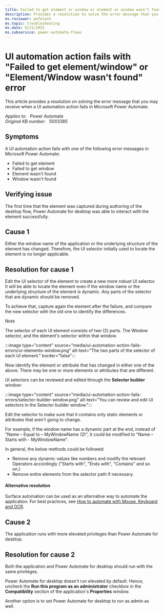 ```yaml
---
title: Failed to get element or window or element or window wasn't found error
description: Provides a resolution to solve the error message that you receive when a UI automation action fails in Power Automate.
ms.reviewer: pefelesk
ms.topic: troubleshooting
ms.date: 9/21/2022
ms.subservice: power-automate-flows
---
```

# UI automation action fails with "Failed to get element/window" or "Element/Window wasn't found" error

This article provides a resolution on solving the error message that you may receive when a UI automation action fails in Microsoft Power Automate.

_Applies to:_ &nbsp; Power Automate  
_Original KB number:_ &nbsp; 5003385

## Symptoms

A UI automation action fails with one of the following error messages in Microsoft Power Automate:

- Failed to get element
- Failed to get window
- Element wasn't found
- Window wasn't found

## Verifying issue

The first time that the element was captured during authoring of the desktop flow, Power Automate for desktop was able to interact with the element successfully.

## Cause 1

Either the window name of the application or the underlying structure of the element has changed. Therefore, the UI selector initially used to locate the element is no longer applicable.

## Resolution for cause 1

Edit the UI selector of the element to create a new more robust UI selector. It will be able to locate the element even if the window name or the underlying structure of the element is dynamic. Any parts of the selector that are dynamic should be removed.

To achieve that, capture again the element after the failure, and compare the new selector with the old one to identify the differences.

> [!NOTE]
> The selector of each UI element consists of two (2) parts. The Window selector, and the element's selector within that window.
>
> :::image type="content" source="media/ui-automation-action-fails-errors/ui-elements-window.png" alt-text="The two parts of the selector of each UI element." border="false":::

Now identify the element or attribute that has changed in either one of the above. There may be one or more elements or attributes that are different.

UI selectors can be reviewed and edited through the **Selector builder** window:

:::image type="content" source="media/ui-automation-action-fails-errors/selector-builder-window.png" alt-text="You can review and edit UI selectors in the Selector builder window.":::

Edit the selector to make sure that it contains only static elements or attributes that aren't going to change.

For example, if the window name has a dynamic part at the end, instead of "Name – Equal to – MyWindowName (2)", it could be modified to "Name – Starts with - MyWindowName".

In general, the below methods could be followed:

- Remove any dynamic values like numbers and modify the relevant Operators accordingly ("Starts with", "Ends with", "Contains" and so on.)
- Remove entire elements from the selector path if necessary.

#### Alternative resolution

Surface automation can be used as an alternative way to automate the application. For best practices, see [How to automate with Mouse, Keyboard and OCR](https://support.microsoft.com/topic/how-to-automate-with-mouse-keyboard-and-ocr-e1c09a7f-7bf6-40a9-bf83-8ebb5a2e935c).

## Cause 2

The application runs with more elevated privileges than Power Automate for desktop.

## Resolution for cause 2

Both the application and Power Automate for desktop should run with the same privileges.

Power Automate for desktop doesn't run elevated by default. Hence, uncheck the **Run this program as an administrator** checkbox in the **Compatibility** section of the application's **Properties** window.

Another option is to set Power Automate for desktop to run as admin as well.
